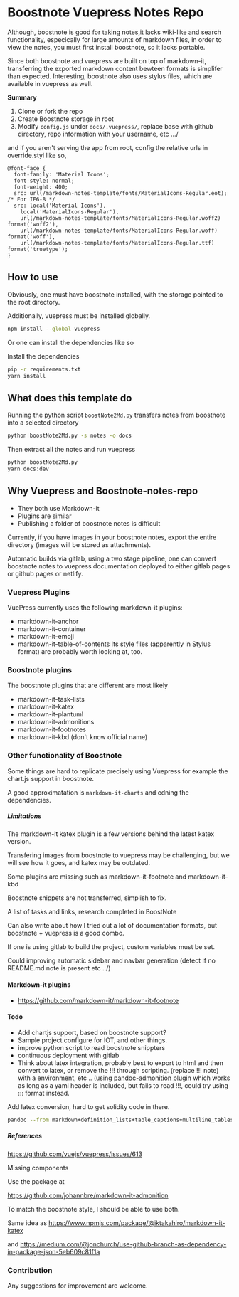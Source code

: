 # Boostnote Vuepress Notes Repo

Although, boostnote is good for taking notes,it lacks wiki-like and search functionality, especically for large amounts of markdown files, in order to view the notes, you must first install boostnote, so it lacks portable.

Since both boostnote and vuepress are built on top of markdown-it, transferring the exported markdown content bewteen formats is simplifer than expected. Interesting, boostnote also uses stylus files, which are available in vuepress as well.

**Summary**

1. Clone or fork the repo
2. Create Boostnote storage in root
3. Modify `config.js` under `docs/.vuepress/`, replace base with github directory, repo information with your username, etc .../

and if you aren't serving the app from root, config the relative urls in override.styl like so,
```styl 
@font-face {
  font-family: 'Material Icons';
  font-style: normal;
  font-weight: 400;
  src: url(/markdown-notes-template/fonts/MaterialIcons-Regular.eot); /* For IE6-8 */
  src: local('Material Icons'),
    local('MaterialIcons-Regular'),
    url(/markdown-notes-template/fonts/MaterialIcons-Regular.woff2) format('woff2'),
    url(/markdown-notes-template/fonts/MaterialIcons-Regular.woff) format('woff'),
    url(/markdown-notes-template/fonts/MaterialIcons-Regular.ttf) format('truetype');
}
```
## How to use 

Obviously, one must have boostnote installed, with the storage pointed to the root directory.

Additionally, vuepress must be installed globally.

```sh
npm install --global vuepress 
```

Or one can install the dependencies like so 


Install the dependencies
```sh
pip -r requirements.txt
yarn install
```

## What does this template do

Running the python script `boostNote2Md.py` transfers notes from boostnote into a selected directory

```sh
python boostNote2Md.py -s notes -o docs
```


Then extract all the notes and run vuepress
```sh
python boostNote2Md.py
yarn docs:dev 
```

## Why Vuepress and Boostnote-notes-repo

* They both use Markdown-it
* Plugins are similar
* Publishing a folder of boostnote notes is difficult

Currently, if you have images in your boostnote notes, export the entire directory (images will be stored as attachments).


Automatic builds via gitlab, using a two stage pipeline, one can convert boostnote notes to vuepress documentation deployed to either gitlab pages or github pages or netlify.

### Vuepress Plugins 
VuePress currently uses the following markdown-it plugins:

- markdown-it-anchor
- markdown-it-container
- markdown-it-emoji
- markdown-it-table-of-contents
Its style files (apparently in Stylus format) are probably worth looking at, too.

### Boostnote plugins
The boostnote plugins that are different are most likely
- markdown-it-task-lists
- markdown-it-katex
- markdown-it-plantuml
- markdown-it-admonitions
- markdown-it-footnotes
- markdown-it-kbd (don't know official name)

### Other functionality of Boostnote 
Some things are hard to replicate precisely using Vuepress for example the chart.js support in boostnote.

A good approximatation is `markdown-it-charts` and cdning the dependencies.
##### Limitations
The markdown-it katex plugin is a few versions behind the latest katex version.

Transfering images from boostnote to vuepress may be challenging, but we will see how it goes, and katex may be outdated.

Some plugins are missing such as markdown-it-footnote and markdown-it-kbd

Boostnote snippets are not transferred, simplish to fix.

A list of tasks and links, research completed in BoostNote

Can also write about how I tried out a lot of documentation formats, but boostnote + vuepress is a good combo.

If one is using gitlab to build the project, custom variables must be set.

Could improving automatic sidebar and navbar generation (detect if no README.md note is present etc ../)
#### Markdown-it plugins

* https://github.com/markdown-it/markdown-it-footnote

#### Todo

* Add chartjs support, based on boostnote support?
* Sample project configure for IOT, and other things.
* improve python script to read boostnote snippters
* continuous deployment with gitlab
* Think about latex integration, probably best to export to html and then convert to latex, or remove the !!! through scripting. (replace !!! note) with a environment, etc .. (using [pandoc-admonition plugin](https://github.com/chdemko/pandoc-latex-admonition/wiki) which works as long as a yaml header is included, but fails to read !!!, could try using ::: format instead.

Add latex conversion, hard to get solidity code in there.
```sh
pandoc --from markdown+definition_lists+table_captions+multiline_tables+grid_tables+pipe_tables+pandoc_title_block --filter=pandoc-latex-admonition test.md --to latex -o testing56.tex
```
##### References 

https://github.com/vuejs/vuepress/issues/613

Missing components

Use the package at 

https://github.com/johannbre/markdown-it-admonition

To match the boostnote style, I should be able to use both.

Same idea as https://www.npmjs.com/package/@iktakahiro/markdown-it-katex

and https://medium.com/@jonchurch/use-github-branch-as-dependency-in-package-json-5eb609c81f1a


### Contribution

Any suggestions for improvement are welcome.